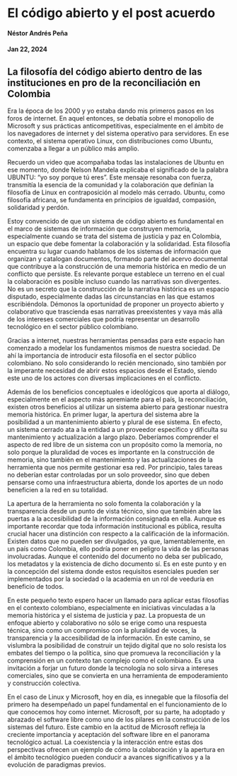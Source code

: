 # El código abierto y el post acuerdo
#### Néstor Andrés Peña
#### Jan 22, 2024

## La filosofía del código abierto dentro de las instituciones en pro de la reconciliación en Colombia

Era la época de los 2000 y yo estaba dando mis primeros pasos en los foros de internet. En aquel entonces, se debatía sobre el monopolio de Microsoft y sus prácticas anticompetitivas, especialmente en el ámbito de los navegadores de internet y del sistema operativo para servidores. En ese contexto, el sistema operativo Linux, con distribuciones como Ubuntu, comenzaba a llegar a un público más amplio.

Recuerdo un video que acompañaba todas las instalaciones de Ubuntu en ese momento, donde Nelson Mandela explicaba el significado de la palabra UBUNTU: “yo soy porque tú eres”. Este mensaje resonaba con fuerza, transmitía la esencia de la comunidad y la colaboración que definían la filosofía de Linux en contraposición al modelo más cerrado. Ubuntu, como filosofía africana, se fundamenta en principios de igualdad, compasión, solidaridad y perdón.


Estoy convencido de que un sistema de código abierto es fundamental en el marco de sistemas de información que construyen memoria, especialmente cuando se trata del sistema de justicia y paz en Colombia, un espacio que debe fomentar la colaboración y la solidaridad. Esta filosofía encuentra su lugar cuando hablamos de los sistemas de información que organizan y catalogan documentos, formando parte del acervo documental que contribuye a la construcción de una memoria histórica en medio de un conflicto que persiste. Es relevante porque establece un terreno en el cual la colaboración es posible incluso cuando las narrativas son divergentes. No es un secreto que la construcción de la narrativa histórica es un espacio disputado, especialmente dadas las circunstancias en las que estamos escribiéndola. Démonos la oportunidad de proponer un proyecto abierto y colaborativo que trascienda esas narrativas preexistentes y vaya más allá de los intereses comerciales que podría representar un desarrollo tecnológico en el sector público colombiano.

Gracias a internet, nuestras herramientas pensadas para este espacio han comenzado a modelar los fundamentos mismos de nuestra sociedad. De ahí la importancia de introducir esta filosofía en el sector público colombiano. No solo considerando lo recién mencionado, sino también por la imperante necesidad de abrir estos espacios desde el Estado, siendo este uno de los actores con diversas implicaciones en el conflicto.

Además de los beneficios conceptuales e ideológicos que aporta al diálogo, especialmente en el aspecto más apremiante para el país, la reconciliación, existen otros beneficios al utilizar un sistema abierto para gestionar nuestra memoria histórica. En primer lugar, la apertura del sistema abre la posibilidad a un mantenimiento abierto y plural de ese sistema. En efecto, un sistema cerrado ata a la entidad a un proveedor específico y dificulta su mantenimiento y actualización a largo plazo. Deberíamos comprender el aspecto de red libre de un sistema con un propósito como la memoria, no solo porque la pluralidad de voces es importante en la construcción de memoria, sino también en el mantenimiento y las actualizaciones de la herramienta que nos permite gestionar esa red. Por principio, tales tareas no deberían estar controladas por un solo proveedor, sino que deben pensarse como una infraestructura abierta, donde los aportes de un nodo beneficien a la red en su totalidad.

La apertura de la herramienta no solo fomenta la colaboración y la transparencia desde un punto de vista técnico, sino que también abre las puertas a la accesibilidad de la información consignada en ella. Aunque es importante recordar que toda información institucional es pública, resulta crucial hacer una distinción con respecto a la calificación de la información. Existen datos que no pueden ser divulgados, ya que, lamentablemente, en un país como Colombia, ello podría poner en peligro la vida de las personas involucradas. Aunque el contenido del documento no deba ser publicado, los metadatos y la existencia de dicho documento sí. Es en este punto y en la concepción del sistema donde estos requisitos esenciales pueden ser implementados por la sociedad o la academia en un rol de veeduría en beneficio de todos.

En este pequeño texto espero hacer un llamado para aplicar estas filosofías en el contexto colombiano, especialmente en iniciativas vinculadas a la memoria histórica y el sistema de justicia y paz. La propuesta de un enfoque abierto y colaborativo no sólo se erige como una respuesta técnica, sino como un compromiso con la pluralidad de voces, la transparencia y la accesibilidad de la información. En este camino, se vislumbra la posibilidad de construir un tejido digital que no solo resista los embates del tiempo o la política, sino que promueva la reconciliación y la comprensión en un contexto tan complejo como el colombiano. Es una invitación a forjar un futuro donde la tecnología no solo sirva a intereses comerciales, sino que se convierta en una herramienta de empoderamiento y construcción colectiva.

En el caso de Linux y Microsoft, hoy en día, es innegable que la filosofía del primero ha desempeñado un papel fundamental en el funcionamiento de lo que conocemos hoy como internet. Microsoft, por su parte, ha adoptado y abrazado el software libre como uno de los pilares en la construcción de los sistemas del futuro. Este cambio en la actitud de Microsoft refleja la creciente importancia y aceptación del software libre en el panorama tecnológico actual. La coexistencia y la interacción entre estas dos perspectivas ofrecen un ejemplo de cómo la colaboración y la apertura en el ámbito tecnológico pueden conducir a avances significativos y a la evolución de paradigmas previos.